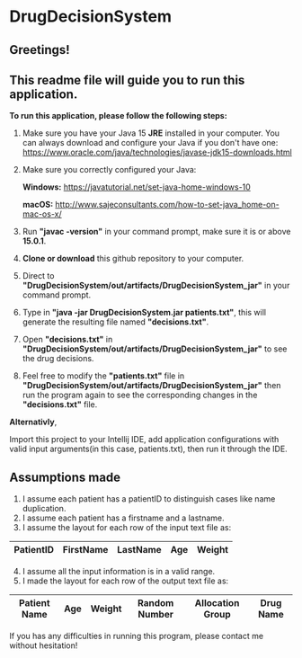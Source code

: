 # DrugDecisionSystem
## Greetings! 
## This readme file will guide you to run this application.

**To run this application, please follow the following steps:**
1. Make sure you have your Java 15 **JRE** installed in your computer. You can always download and configure your Java if you don't have one: https://www.oracle.com/java/technologies/javase-jdk15-downloads.html
2. Make sure you correctly configured your Java: 

    **Windows:** https://javatutorial.net/set-java-home-windows-10
    
    **macOS:** http://www.sajeconsultants.com/how-to-set-java_home-on-mac-os-x/
  
3. Run **"javac -version"** in your command prompt, make sure it is or above **15.0.1**.
4. **Clone or download** this github repository to your computer.
5. Direct to **"DrugDecisionSystem/out/artifacts/DrugDecisionSystem_jar"** in your command prompt.
6. Type in **"java -jar DrugDecisionSystem.jar patients.txt"**, this will generate the resulting file named **"decisions.txt"**.
7. Open **"decisions.txt"** in **"DrugDecisionSystem/out/artifacts/DrugDecisionSystem_jar"** to see the drug decisions.
8. Feel free to modify the **"patients.txt"** file in **"DrugDecisionSystem/out/artifacts/DrugDecisionSystem_jar"** then run the program again to see the corresponding changes in the **"decisions.txt"** file.

**Alternativly**,

Import this project to your Intellij IDE, add application configurations with valid input arguments(in this case, patients.txt), then run it through the IDE.

## Assumptions made
1. I assume each patient has a patientID to distinguish cases like name duplication.
2. I assume each patient has a firstname and a lastname.
3. I assume the layout for each row of the input text file as:

PatientID | FirstName | LastName | Age | Weight
--------- | --------- | -------- | --- | ------
4. I assume all the input information is in a valid range.
5. I made the layout for each row of the output text file as:

Patient Name | Age | Weight | Random Number | Allocation Group | Drug Name
------------ | --- | ------ | ------------- | ---------------- | ---------

If you has any difficulties in running this program, please contact me without hesitation!
